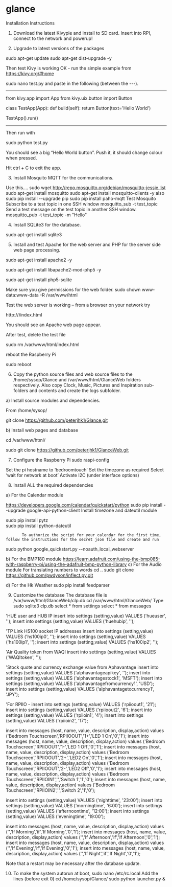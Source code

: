 # glance

Installation Instructions

1.	Download the latest Kivypie  and install to SD card. Insert into RPI, connect to the network and powerup! 

2.	Upgrade to latest versions of the packages

sudo apt-get update 
sudo apt-get dist-upgrade -y

Then test Kivy is working OK - run the simple example from https://kivy.org/#home 

sudo nano test.py and paste in the following (between the ---). 

------------------
from kivy.app import App 
from kivy.uix.button import Button 

class TestApp(App): 
    def build(self): 
        return Button(text='Hello World') 

TestApp().run() 

------------------

Then run with 

sudo python test.py

You should see a big “Hello World button”. Push it, it should change colour when pressed. 

Hit ctrl + C to exit the app. 

3.	Install Mosquito MQTT for the communications. 

Use this….
sudo wget http://repo.mosquitto.org/debian/mosquitto-jessie.list
sudo apt-get install mosquitto
sudo apt-get install mosquitto-clients -y
also 
sudo pip install --upgrade pip
sudo pip install paho-mqtt
Test Mosquito
Subscribe to a test topic in one SSH window
mosquitto_sub -t test_topic 
Send a test message on the test topic in another SSH window. 
mosquitto_pub -t test_topic -m "Hello"

4.	Install SQLite3 for the database. 

sudo apt-get install sqlite3

5.	Install and test Apache for the web server and PHP for the server side web page processing. 

sudo apt-get install apache2 -y

sudo apt-get install libapache2-mod-php5 -y

sudo apt-get install php5-sqlite

Make sure you give permissions for the web folder.
sudo chown www-data:www-data -R /var/www/html

Test the web server is working – from a browser on your network try

http://<Your Raspberry Pi Ip address>/index.html

You should see an Apache web page appear. 

After test, delete the test file

sudo rm /var/www/html/index.html

reboot the Raspberry Pi

sudo reboot


6.	Copy the python source files and web source files to the /home/sysop/Glance and /var/www/html/GlanceWeb folders respectively. Also copy Clock, Music, Pictures and Inspiration sub-folders and contents and create the logs subfolder.

a)	Install source modules and dependencies. 

From /home/sysop/

git clone https://github.com/peterjhk1/Glance.git


b)	Install web pages and database

cd /var/www/html/

sudo git clone https://github.com/peterjhk1/GlanceWeb.git

7.	Configure the Raspberry Pi
sudo raspi-config 

Set the pi hostname to ‘bedroomtouch’ 
Set the timezone as required
Select ‘wait for network at boot’
Activate I2C (under interface options)


8.	Install ALL the required dependencies

a)	For the Calendar module

https://developers.google.com/calendar/quickstart/python
sudo pip install --upgrade google-api-python-client
Install timezone and dateutil module  

sudo pip install pytz	
sudo pip install python-dateutil

	       To authorize the script for your calendar for the first time, follow the instructions for the secret json file and create and run
sudo python google_quickstart.py --noauth_local_webserver
	
b)	For the BMP180 module
https://learn.adafruit.com/using-the-bmp085-with-raspberry-pi/using-the-adafruit-bmp-python-library
c)	For the Audio module
For translating numbers to words
cd ..
sudo git clone https://github.com/pwdyson/inflect.py.git

d)	For the Hk Weather
sudo pip install feedparser

9.	 Customize the database 
The database file is /var/www/html/GlanceWeb/clp.db
cd /var/www/html/GlanceWeb/
Type
sudo sqlite3 clp.db
select * from settings
select * from messages

'HUE user and HUB IP
insert into settings (setting,value) VALUES ('hueuser', '<your value>');
insert into settings (setting,value) VALUES ('huehubip', '<your value>');

'TP Link HS100 socket IP addresses
insert into settings (setting,value) VALUES ('hs100ip0', '<your value>');
insert into settings (setting,value) VALUES ('hs100ip1', '<your value>');
insert into settings (setting,value) VALUES ('hs100ip2', '<your value>');

'Air Quality token from WAQI
insert into settings (setting,value) VALUES ('WAQItoken', '<your value>');

'Stock quote and currency exchange value from Aphavantage
insert into settings (setting,value) VALUES ('alphavantageapikey', '<your value>');
insert into settings (setting,value) VALUES ('alphavantagestock1', 'MSFT');
insert into settings (setting,value) VALUES ('alphavantagefromcurrency1', 'USD');
insert into settings (setting,value) VALUES ('alphavantagetocurrency1', 'JPY');

'For RPIIO - 
insert into settings (setting,value) VALUES ('rpiioout1', '21');
insert into settings (setting,value) VALUES ('rpiioout2', '6');
insert into settings (setting,value) VALUES ('rpiioin1', '4');
insert into settings (setting,value) VALUES ('rpiioin2', '17');

insert into messages (host, name, value, description, display,action) values ('Bedroom Touchscreen','RPIIOOUT','1+','LED 1 On','0','1');
insert into messages (host, name, value, description, display,action) values ('Bedroom Touchscreen','RPIIOOUT','1-','LED 1 Off','0','1');
insert into messages (host, name, value, description, display,action) values ('Bedroom Touchscreen','RPIIOOUT','2+','LED2 On','0','1');
insert into messages (host, name, value, description, display,action) values ('Bedroom Touchscreen','RPIIOOUT','2-','LED2 Off','0','1');
insert into messages (host, name, value, description, display,action) values ('Bedroom Touchscreen','RPIIOIN1','','Switch 1','1','0');
insert into messages (host, name, value, description, display,action) values ('Bedroom Touchscreen','RPIIOIN2','','Switch 2','1','0');


insert into settings (setting,value) VALUES ('nighttime', '23:00');
insert into settings (setting,value) VALUES ('morningtime', '6:00');
insert into settings (setting,value) VALUES ('afternoontime', '12:00');
insert into settings (setting,value) VALUES ('eveningtime', '19:00');


insert into messages (host, name, value, description, display,action) values ('','If Morning','if','If Morning','0','1');
insert into messages (host, name, value, description, display,action) values ('','If Afternoon','if','If Afternoon','0','1');
insert into messages (host, name, value, description, display,action) values ('','If Evening','if','If Evening','0','1');
insert into messages (host, name, value, description, display,action) values ('','If Night','if','If Night','0','1');


Note that a restart may be necessary after the database update. 

10.	To make the system autorun at boot, 
sudo nano /etc/rc.local
Add the lines (before exit 0)
cd /home/sysop/Glance/
sudo python launcher.py &

	


